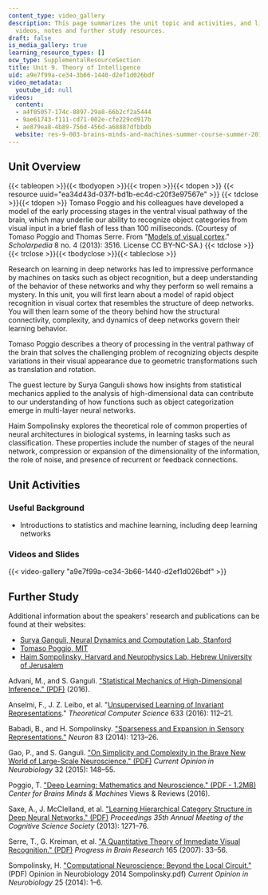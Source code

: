 ```yaml
---
content_type: video_gallery
description: This page summarizes the unit topic and activities, and links to lecture
  videos, notes and further study resources.
draft: false
is_media_gallery: true
learning_resource_types: []
ocw_type: SupplementalResourceSection
title: Unit 9. Theory of Intelligence
uid: a9e7f99a-ce34-3b66-1440-d2ef1d026bdf
video_metadata:
  youtube_id: null
videos:
  content:
  - a4f05057-174c-8897-29a8-66b2cf2a5444
  - 9ae61743-f111-cd71-002e-cfe229cd917b
  - ae879ea8-4b89-756d-456d-a68887dfbbdb
  website: res-9-003-brains-minds-and-machines-summer-course-summer-2015
---
```

## Unit Overview

{{< tableopen >}}{{< tbodyopen >}}{{< tropen >}}{{< tdopen >}}
{{< resource uuid="ea34d43d-037f-bd1b-ec4d-c20f3e97567e" >}}
{{< tdclose >}}{{< tdopen >}}
Tomaso Poggio and his colleagues have developed a model of the early processing stages in the ventral visual pathway of the brain, which may underlie our ability to recognize object categories from visual input in a brief flash of less than 100 milliseconds. (Courtesy of Tomaso Poggio and Thomas Serre. From "[Models of visual cortex](http://www.scholarpedia.org/article/Models_of_visual_cortex)." *Scholarpedia* 8 no. 4 (2013): 3516. License CC BY-NC-SA.)
{{< tdclose >}}{{< trclose >}}{{< tbodyclose >}}{{< tableclose >}}

Research on learning in deep networks has led to impressive performance by machines on tasks such as object recognition, but a deep understanding of the behavior of these networks and why they perform so well remains a mystery. In this unit, you will first learn about a model of rapid object recognition in visual cortex that resembles the structure of deep networks. You will then learn some of the theory behind how the structural connectivity, complexity, and dynamics of deep networks govern their learning behavior.

Tomaso Poggio describes a theory of processing in the ventral pathway of the brain that solves the challenging problem of recognizing objects despite variations in their visual appearance due to geometric transformations such as translation and rotation.

The guest lecture by Surya Ganguli shows how insights from statistical mechanics applied to the analysis of high-dimensional data can contribute to our understanding of how functions such as object categorization emerge in multi-layer neural networks.

Haim Sompolinsky explores the theoretical role of common properties of neural architectures in biological systems, in learning tasks such as classification. These properties include the number of stages of the neural network, compression or expansion of the dimensionality of the information, the role of noise, and presence of recurrent or feedback connections.

## Unit Activities

### Useful Background

- Introductions to statistics and machine learning, including deep learning networks

### Videos and Slides

{{< video-gallery "a9e7f99a-ce34-3b66-1440-d2ef1d026bdf" >}}

## Further Study

Additional information about the speakers' research and publications can be found at their websites:

- [Surya Ganguli, Neural Dynamics and Computation Lab, Stanford](https://ganguli-gang.stanford.edu/)
- [Tomaso Poggio, MIT](http://cbcl.mit.edu/)
- [Haim Sompolinsky, Harvard and Neurophysics Lab, Hebrew University of Jerusalem](https://elsc.huji.ac.il/people-directory/faculty-members/haim-sompolinsky/)

Advani, M., and S. Ganguli. ["Statistical Mechanics of High-Dimensional Inference." (PDF)](http://ganguli-gang.stanford.edu/pdf/HighDimInf.pdf) (2016).

Anselmi, F., J. Z. Leibo, et al. "[Unsupervised Learning of Invariant Representations](https://www.researchgate.net/profile/Joel_Leibo/publication/281139622_Unsupervised_learning_of_invariant_representations/links/562d1ca408aef25a244314a6)." *Theoretical Computer Science* 633 (2016): 112–21.

Babadi, B., and H. Sompolinsky. ["Sparseness and Expansion in Sensory Representations."](https://www.sciencedirect.com/science/article/pii/S0896627314006461) *Neuron* 83 (2014): 1213–26.

Gao, P., and S. Ganguli. ["On Simplicity and Complexity in the Brave New World of Large-Scale Neuroscience." (PDF)](http://ganguli-gang.stanford.edu/pdf/15.BraveNewWorld.pdf) *Current Opinion in Neurobiology* 32 (2015): 148–55.

Poggio, T. ["Deep Learning: Mathematics and Neuroscience." (PDF - 1.2MB)](http://cbmm.mit.edu/sites/default/files/publications/Deep%20Learning-%20mathematics%20and%20neuroscience.pdf) *Center for Brains Minds & Machines* Views & Reviews (2016).

Saxe, A., J. McClelland, et al. ["Learning Hierarchical Category Structure in Deep Neural Networks." (PDF)](http://ganguli-gang.stanford.edu/pdf/Saxe.13.HierCat.pdf) *Proceedings 35th Annual Meeting of the Cognitive Science Society* (2013): 1271–76.

Serre, T., G. Kreiman, et al. ["A Quantitative Theory of Immediate Visual Recognition." (PDF)](http://klab.tch.harvard.edu/publications/PDFs/gk2329.pdf) *Progress in Brain Research* 165 (2007): 33–56.

Sompolinsky, H. ["Computational Neuroscience: Beyond the Local Circuit."](https://pubmed.ncbi.nlm.nih.gov/24602868/) (PDF) Opinion in Neurobiology 2014 Sompolinsky.pdf) *Current Opinion in Neurobiology* 25 (2014): 1–6.